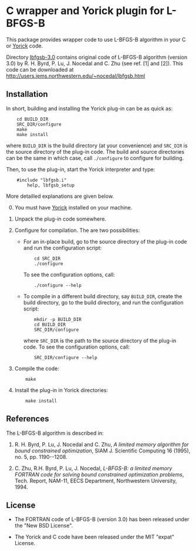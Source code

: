 C wrapper and Yorick plugin for L-BFGS-B
========================================

This package provides wrapper code to use L-BFGS-B algorithm in your C or
[Yorick](http://yorick.github.com/) code.

Directory [lbfgsb-3.0](./lbfgsb-3.0) contains original code of L-BFGS-B algorithm
(version 3.0) by R.  H. Byrd, P. Lu, J.  Nocedal and C. Zhu (see ref. [1]
and [2]).  This code can be downloaded at
http://users.iems.northwestern.edu/~nocedal/lbfgsb.html


Installation
------------

In short, building and installing the Yorick plug-in can be as quick as:
```
    cd BUILD_DIR
    SRC_DIR/configure
    make
    make install
```
where `BUILD_DIR` is the build directory (at your convenience) and `SRC_DIR` is
the source directory of the plug-in code.  The build and source directories
can be the same in which case, call `./configure` to configure for building.

Then, to use the plug-in, start the Yorick interpreter and type:
```
    #include "lbfgsb.i"
        help, lbfgsb_setup
```
More detailled explanations are given below.

0. You must have [Yorick](http://yorick.github.com/) installed on your
   machine.

1. Unpack the plug-in code somewhere.

2. Configure for compilation.  The are two possibilities:

   * For an in-place build, go to the source directory of the plug-in code
     and run the configuration script:
     ```
         cd SRC_DIR
         ./configure
     ```
     To see the configuration options, call:
     ```
         ./configure --help
     ```

   * To compile in a different build directory, say `BUILD_DIR`, create the
     build directory, go to the build directory, and run the configuration
     script:
     ```
         mkdir -p BUILD_DIR
         cd BUILD_DIR
         SRC_DIR/configure
     ```
     where `SRC_DIR` is the path to the source directory of the plug-in code.
     To see the configuration options, call:
     ```
         SRC_DIR/configure --help
     ```

3. Compile the code:
   ```
       make
   ```

4. Install the plug-in in Yorick directories:
   ```
       make install
   ```


References
----------
The L-BFGS-B algorithm is described in:

1. R. H. Byrd, P. Lu, J. Nocedal and C. Zhu, *A limited memory algorithm
   for bound constrained optimization*, SIAM J. Scientific Computing 16
   (1995), no. 5, pp. 1190--1208.

2. C.  Zhu, R.H. Byrd, P. Lu, J.  Nocedal, *L-BFGS-B: a limited memory
   FORTRAN code for solving bound constrained optimization problems*,
   Tech. Report, NAM-11, EECS Department, Northwestern University, 1994.



License
-------

* The FORTRAN code of L-BFGS-B (version 3.0) has been released under the "New
  BSD License".

* The Yorick and C code have been released under the MIT "expat" License.
